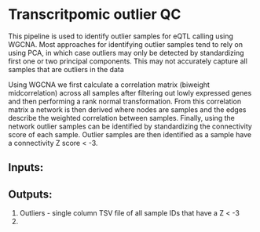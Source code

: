 # Transcritpomic outlier QC 

This pipeline is used to identify outlier samples for eQTL calling using WGCNA. Most approaches for identifying outlier samples tend to rely on using PCA, in which case outliers may only be detected by standardizing first one or two principal components. This may not accurately capture all samples that are outliers in the data 

Using WGCNA  we first calculate a correlation matrix (biweight midcorrelation) across all samples after filtering out lowly expressed genes and then performing a rank normal transformation. From this correlation matrix a network is then derived where nodes are samples and the edges describe the weighted correlation between samples. Finally, using the network outlier samples can be identified by standardizing the connectivity score of each sample. Outlier samples are then identified as a sample have a connectivity Z score < -3. 


## Inputs:


## Outputs: 
1. Outliers - single column TSV file of all sample IDs that have a Z < -3
2. 
